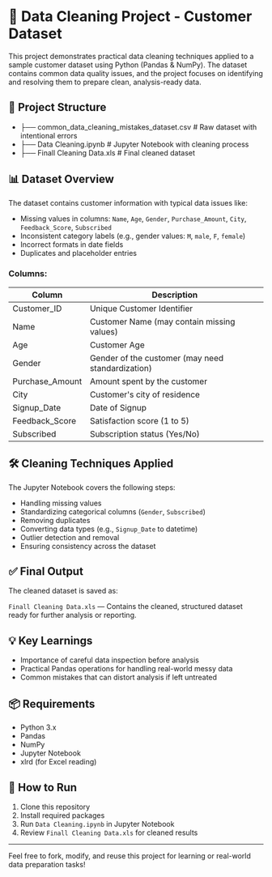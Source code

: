 # 🧹 Data Cleaning Project - Customer Dataset

This project demonstrates practical data cleaning techniques applied to a sample customer dataset using Python (Pandas & NumPy). The dataset contains common data quality issues, and the project focuses on identifying and resolving them to prepare clean, analysis-ready data.

## 📁 Project Structure

* ├── common_data_cleaning_mistakes_dataset.csv # Raw dataset with intentional errors
* ├── Data Cleaning.ipynb # Jupyter Notebook with cleaning process
* ├── Finall Cleaning Data.xls # Final cleaned dataset

## 📊 Dataset Overview

The dataset contains customer information with typical data issues like:

- Missing values in columns: `Name`, `Age`, `Gender`, `Purchase_Amount`, `City`, `Feedback_Score`, `Subscribed`
- Inconsistent category labels (e.g., gender values: `M`, `male`, `F`, `female`)
- Incorrect formats in date fields
- Duplicates and placeholder entries

### Columns:

| Column           | Description             |
|-----------------|--------------------------|
| Customer_ID     | Unique Customer Identifier |
| Name            | Customer Name (may contain missing values) |
| Age             | Customer Age |
| Gender          | Gender of the customer (may need standardization) |
| Purchase_Amount | Amount spent by the customer |
| City            | Customer's city of residence |
| Signup_Date     | Date of Signup |
| Feedback_Score  | Satisfaction score (1 to 5) |
| Subscribed      | Subscription status (Yes/No) |

## 🛠️ Cleaning Techniques Applied

The Jupyter Notebook covers the following steps:

- Handling missing values
- Standardizing categorical columns (`Gender`, `Subscribed`)
- Removing duplicates
- Converting data types (e.g., `Signup_Date` to datetime)
- Outlier detection and removal
- Ensuring consistency across the dataset

## ✅ Final Output

The cleaned dataset is saved as:

`Finall Cleaning Data.xls` — Contains the cleaned, structured dataset ready for further analysis or reporting.

## 💡 Key Learnings

- Importance of careful data inspection before analysis
- Practical Pandas operations for handling real-world messy data
- Common mistakes that can distort analysis if left untreated

## 📦 Requirements

- Python 3.x
- Pandas
- NumPy
- Jupyter Notebook
- xlrd (for Excel reading)

## 🚀 How to Run

1. Clone this repository
2. Install required packages
3. Run `Data Cleaning.ipynb` in Jupyter Notebook
4. Review `Finall Cleaning Data.xls` for cleaned results

---

Feel free to fork, modify, and reuse this project for learning or real-world data preparation tasks!


